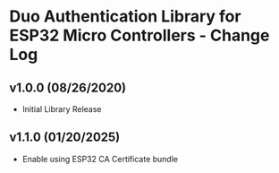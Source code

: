Duo Authentication Library for ESP32 Micro Controllers - Change Log
=======================

v1.0.0   (08/26/2020)
------

* Initial Library Release

v1.1.0   (01/20/2025)
------

* Enable using ESP32 CA Certificate bundle
